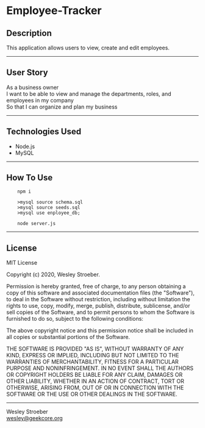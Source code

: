 # Employee-Tracker

## Description
This application allows users to view, create and edit employees.

---

## User Story
As a business owner  
I want to be able to view and manage the departments, roles, and employees in my company  
So that I can organize and plan my business

---

## Technologies Used

- Node.js
- MySQL

---

## How To Use

```npm/ node
    npm i  

    >mysql source schema.sql  
    >mysql source seeds.sql  
    >mysql use enployee_db;  

    node server.js
```
---

## License
MIT License

Copyright (c) 2020, Wesley Stroeber.

Permission is hereby granted, free of charge, to any person obtaining a copy of this software and associated documentation files (the "Software"), to deal in the Software without restriction, including without limitation the rights to use, copy, modify, merge, publish, distribute, sublicense, and/or sell copies of the Software, and to permit persons to whom the Software is furnished to do so, subject to the following conditions:

The above copyright notice and this permission notice shall be included in all copies or substantial portions of the Software.

THE SOFTWARE IS PROVIDED "AS IS", WITHOUT WARRANTY OF ANY KIND, EXPRESS OR IMPLIED, INCLUDING BUT NOT LIMITED TO THE WARRANTIES OF MERCHANTABILITY, FITNESS FOR A PARTICULAR PURPOSE AND NONINFRINGEMENT. IN NO EVENT SHALL THE AUTHORS OR COPYRIGHT HOLDERS BE LIABLE FOR ANY CLAIM, DAMAGES OR OTHER LIABILITY, WHETHER IN AN ACTION OF CONTRACT, TORT OR OTHERWISE, ARISING FROM, OUT OF OR IN CONNECTION WITH THE SOFTWARE OR THE USE OR OTHER DEALINGS IN THE SOFTWARE.

---

Wesley Stroeber  
<wesley@geekcore.org>